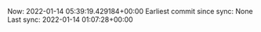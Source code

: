 Now: 2022-01-14 05:39:19.429184+00:00 Earliest commit since sync: None Last sync: 2022-01-14 01:07:28+00:00
